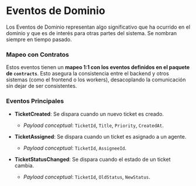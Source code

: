 # Eventos de Dominio

Los Eventos de Dominio representan algo significativo que ha ocurrido en el dominio y que es de interés para otras partes del sistema. Se nombran siempre en tiempo pasado.

### Mapeo con Contratos

Estos eventos tienen un **mapeo 1:1 con los eventos definidos en el paquete de `contracts`**. Esto asegura la consistencia entre el backend y otros sistemas (como el frontend o los workers), desacoplando la comunicación sin dejar de ser consistentes.

### Eventos Principales

- **TicketCreated**: Se dispara cuando un nuevo ticket es creado.
  - *Payload conceptual*: `TicketId`, `Title`, `Priority`, `CreatedAt`.

- **TicketAssigned**: Se dispara cuando un ticket es asignado a un agente.
  - *Payload conceptual*: `TicketId`, `AssigneeId`.

- **TicketStatusChanged**: Se dispara cuando el estado de un ticket cambia.
  - *Payload conceptual*: `TicketId`, `OldStatus`, `NewStatus`.
